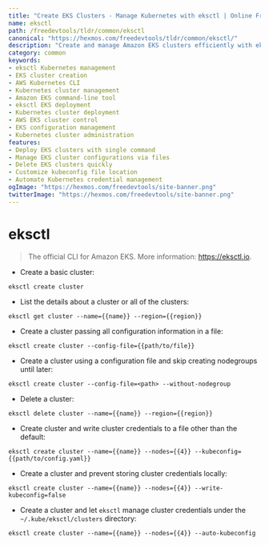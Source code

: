 ```yaml
---
title: "Create EKS Clusters - Manage Kubernetes with eksctl | Online Free DevTools by Hexmos"
name: eksctl
path: /freedevtools/tldr/common/eksctl
canonical: "https://hexmos.com/freedevtools/tldr/common/eksctl/"
description: "Create and manage Amazon EKS clusters efficiently with eksctl. Streamline Kubernetes deployment and scaling with this powerful command-line tool. Free online tool, no registration required."
category: common
keywords:
- eksctl Kubernetes management
- EKS cluster creation
- AWS Kubernetes CLI
- Kubernetes cluster management
- Amazon EKS command-line tool
- eksctl EKS deployment
- Kubernetes cluster deployment
- AWS EKS cluster control
- EKS configuration management
- Kubernetes cluster administration
features:
- Deploy EKS clusters with single command
- Manage EKS cluster configurations via files
- Delete EKS clusters quickly
- Customize kubeconfig file location
- Automate Kubernetes credential management
ogImage: "https://hexmos.com/freedevtools/site-banner.png"
twitterImage: "https://hexmos.com/freedevtools/site-banner.png"
---
```


# eksctl

> The official CLI for Amazon EKS.
> More information: <https://eksctl.io>.

- Create a basic cluster:

`eksctl create cluster`

- List the details about a cluster or all of the clusters:

`eksctl get cluster --name={{name}} --region={{region}}`

- Create a cluster passing all configuration information in a file:

`eksctl create cluster --config-file={{path/to/file}}`

- Create a cluster using a configuration file and skip creating nodegroups until later:

`eksctl create cluster --config-file=<path> --without-nodegroup`

- Delete a cluster:

`eksctl delete cluster --name={{name}} --region={{region}}`

- Create cluster and write cluster credentials to a file other than the default:

`eksctl create cluster --name={{name}} --nodes={{4}} --kubeconfig={{path/to/config.yaml}}`

- Create a cluster and prevent storing cluster credentials locally:

`eksctl create cluster --name={{name}} --nodes={{4}} --write-kubeconfig=false`

- Create a cluster and let `eksctl` manage cluster credentials under the `~/.kube/eksctl/clusters` directory:

`eksctl create cluster --name={{name}} --nodes={{4}} --auto-kubeconfig`
